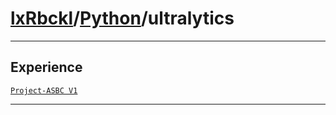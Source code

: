 # [lxRbckl](https://github.com/lxRbckl/lxRbckl/tree/main/README.md)/[Python](https://github.com/lxRbckl/lxRbckl/tree/main/Python)/ultralytics

---

## Experience
[`Project-ASBC V1`](https://github.com/lxRbckl/Project-ASBC/blob/V1/README.md)

---
